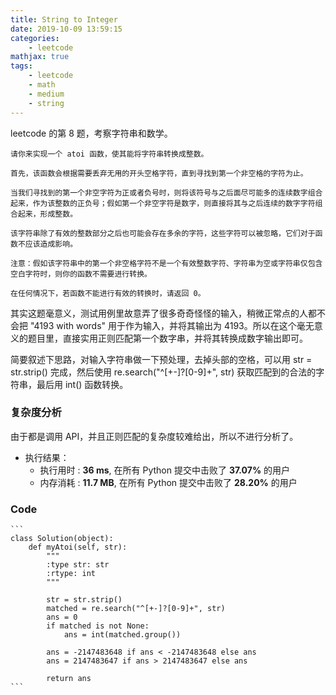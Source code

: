 ```yaml
---
title: String to Integer
date: 2019-10-09 13:59:15
categories:
    - leetcode
mathjax: true
tags: 
    - leetcode
    - math
    - medium
    - string
---
```


leetcode 的第 8 题，考察字符串和数学。

    请你来实现一个 atoi 函数，使其能将字符串转换成整数。

    首先，该函数会根据需要丢弃无用的开头空格字符，直到寻找到第一个非空格的字符为止。

    当我们寻找到的第一个非空字符为正或者负号时，则将该符号与之后面尽可能多的连续数字组合起来，作为该整数的正负号；假如第一个非空字符是数字，则直接将其与之后连续的数字字符组合起来，形成整数。

    该字符串除了有效的整数部分之后也可能会存在多余的字符，这些字符可以被忽略，它们对于函数不应该造成影响。

    注意：假如该字符串中的第一个非空格字符不是一个有效整数字符、字符串为空或字符串仅包含空白字符时，则你的函数不需要进行转换。

    在任何情况下，若函数不能进行有效的转换时，请返回 0。

<!-- more -->

其实这题毫意义，测试用例里故意弄了很多奇奇怪怪的输入，稍微正常点的人都不会把 "4193 with words" 用于作为输入，并将其输出为 4193。所以在这个毫无意义的题目里，直接实用正则匹配第一个数字串，并将其转换成数字输出即可。

简要叙述下思路，对输入字符串做一下预处理，去掉头部的空格，可以用 str = str.strip() 完成，然后使用 re.search("^[+-]?[0-9]+", str) 获取匹配到的合法的字符串，最后用 int() 函数转换。

### 复杂度分析

由于都是调用 API，并且正则匹配的复杂度较难给出，所以不进行分析了。

- 执行结果：
  - 执行用时 : **36 ms**, 在所有 Python 提交中击败了 **37.07%** 的用户
  - 内存消耗 : **11.7 MB**, 在所有 Python 提交中击败了 **28.20%** 的用户

### Code

    ```
    class Solution(object):
        def myAtoi(self, str):
            """
            :type str: str
            :rtype: int
            """
            
            str = str.strip()
            matched = re.search("^[+-]?[0-9]+", str)
            ans = 0
            if matched is not None:
                ans = int(matched.group())
                
            ans = -2147483648 if ans < -2147483648 else ans
            ans = 2147483647 if ans > 2147483647 else ans
                
            return ans
    ```
